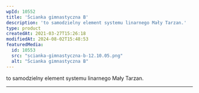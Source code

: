 ```yaml
---
wpId: 10552
title: 'Ścianka gimnastyczna B'
description: 'to samodzielny element systemu linarnego Mały Tarzan.'
type: product
createdAt: 2021-03-27T15:26:18
modifiedAt: 2024-08-02T15:48:53
featuredMedia:
  id: 10553
  src: "scianka-gimnastyczna-b-12.10.05.png"
  alt: "Ścianka gimnastyczna B"
---
```



to samodzielny element systemu linarnego Mały Tarzan.

* * *
